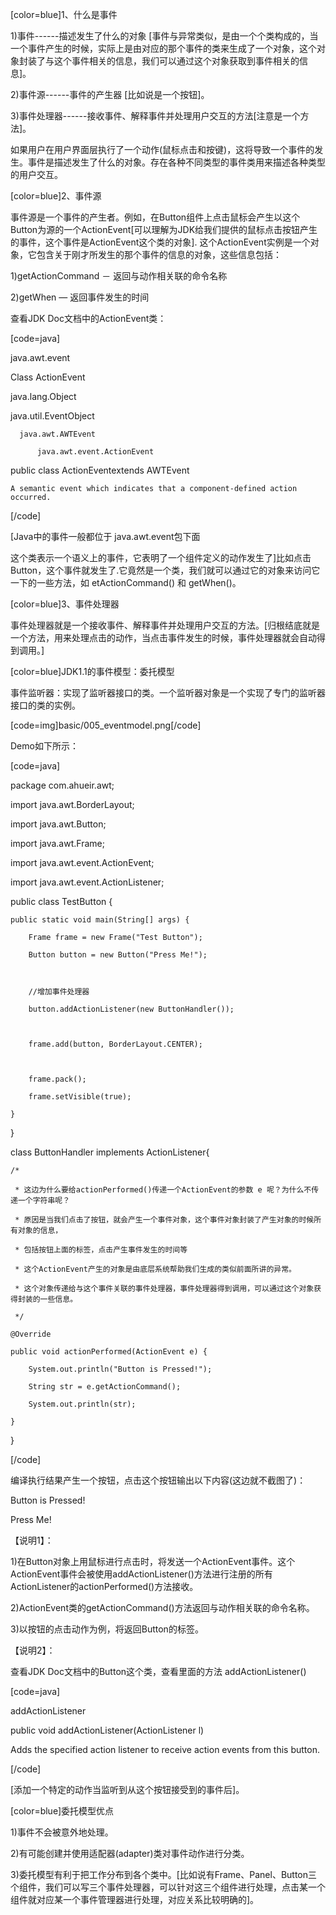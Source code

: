 [color=blue]1、什么是事件
1)事件------描述发生了什么的对象 [事件与异常类似，是由一个个类构成的，当一个事件产生的时候，实际上是由对应的那个事件的类来生成了一个对象，这个对象封装了与这个事件相关的信息，我们可以通过这个对象获取到事件相关的信息]。
2)事件源------事件的产生器 [比如说是一个按钮]。
3)事件处理器------接收事件、解释事件并处理用户交互的方法[注意是一个方法]。
如果用户在用户界面层执行了一个动作(鼠标点击和按键)，这将导致一个事件的发生。事件是描述发生了什么的对象。存在各种不同类型的事件类用来描述各种类型的用户交互。
[color=blue]2、事件源
事件源是一个事件的产生者。例如，在Button组件上点击鼠标会产生以这个Button为源的一个ActionEvent[可以理解为JDK给我们提供的鼠标点击按钮产生的事件，这个事件是ActionEvent这个类的对象]. 这个ActionEvent实例是一个对象，它包含关于刚才所发生的那个事件的信息的对象，这些信息包括：
1)getActionCommand － 返回与动作相关联的命令名称
2)getWhen — 返回事件发生的时间
查看JDK Doc文档中的ActionEvent类：
[code=java]
java.awt.event
Class ActionEvent
java.lang.Object
  java.util.EventObject
      java.awt.AWTEvent
          java.awt.event.ActionEvent
public class ActionEventextends AWTEvent
    A semantic event which indicates that a component-defined action occurred. 
[/code]
[Java中的事件一般都位于 java.awt.event包下面
这个类表示一个语义上的事件，它表明了一个组件定义的动作发生了]比如点击Button，这个事件就发生了.它竟然是一个类，我们就可以通过它的对象来访问它一下的一些方法，如 etActionCommand() 和 getWhen()。
[color=blue]3、事件处理器
事件处理器就是一个接收事件、解释事件并处理用户交互的方法。[归根结底就是一个方法，用来处理点击的动作，当点击事件发生的时候，事件处理器就会自动得到调用。]
[color=blue]JDK1.1的事件模型：委托模型
事件监听器：实现了监听器接口的类。一个监听器对象是一个实现了专门的监听器接口的类的实例。
[code=img]basic/005_eventmodel.png[/code]
Demo如下所示：
[code=java]
package com.ahueir.awt;

import java.awt.BorderLayout;
import java.awt.Button;
import java.awt.Frame;
import java.awt.event.ActionEvent;
import java.awt.event.ActionListener;

public class TestButton {
	public static void main(String[] args) {
		Frame frame = new Frame("Test Button");
		Button button = new Button("Press Me!");
		
		//增加事件处理器
		button.addActionListener(new ButtonHandler());
		
		frame.add(button, BorderLayout.CENTER);
		
		frame.pack();
		frame.setVisible(true);
	}
}

class ButtonHandler implements ActionListener{
	
	/*
	 * 这边为什么要给actionPerformed()传递一个ActionEvent的参数 e 呢？为什么不传递一个字符串呢？
	 * 原因是当我们点击了按钮，就会产生一个事件对象，这个事件对象封装了产生对象的时候所有对象的信息，
	 * 包括按钮上面的标签，点击产生事件发生的时间等
	 * 这个ActionEvent产生的对象是由底层系统帮助我们生成的类似前面所讲的异常。
	 * 这个对象传递给与这个事件关联的事件处理器，事件处理器得到调用，可以通过这个对象获得封装的一些信息。
	 */
	@Override
	public void actionPerformed(ActionEvent e) {
		System.out.println("Button is Pressed!");
		String str = e.getActionCommand();
		System.out.println(str);
	}
}
[/code]
编译执行结果产生一个按钮，点击这个按钮输出以下内容(这边就不截图了)：
Button is Pressed!
Press Me!
【说明1】：
1)在Button对象上用鼠标进行点击时，将发送一个ActionEvent事件。这个ActionEvent事件会被使用addActionListener()方法进行注册的所有ActionListener的actionPerformed()方法接收。
2)ActionEvent类的getActionCommand()方法返回与动作相关联的命令名称。
3)以按钮的点击动作为例，将返回Button的标签。
【说明2】：
查看JDK Doc文档中的Button这个类，查看里面的方法 addActionListener()
[code=java]
addActionListener
   public void addActionListener(ActionListener l)
Adds the specified action listener to receive action events from this button. 
[/code]
[添加一个特定的动作当监听到从这个按钮接受到的事件后]。
[color=blue]委托模型优点
1)事件不会被意外地处理。
2)有可能创建并使用适配器(adapter)类对事件动作进行分类。
3)委托模型有利于把工作分布到各个类中。[比如说有Frame、Panel、Button三个组件，我们可以写三个事件处理器，可以针对这三个组件进行处理，点击某一个组件就对应某一个事件管理器进行处理，对应关系比较明确的]。